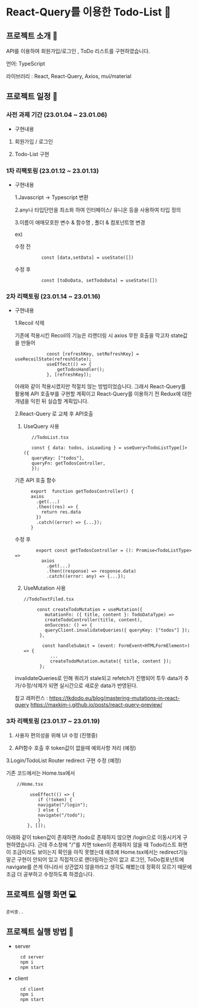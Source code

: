 # React-Query를 이용한 Todo-List 🧾

## 프로젝트 소개 📖

API를 이용하여 회원가입/로그인 , ToDo 리스트를 구현하였습니다.

언어: TypeScript

라이브러리 : React, React-Query, Axios, mui/material

## 프로젝트 일정 📆

### 사전 과제 기간 (23.01.04 ~ 23.01.06)

- 구현내용

1. 회원가입 / 로그인

2. Todo-List 구현

### 1차 리팩토링 (23.01.12 ~ 23.01.13)

- 구현내용

  1.Javascript -> Typescript 변환

  2.any나 타입단언을 최소화 하여 인터페이스/ 유니온 등을 사용하여 타입 정의

  3.이름이 애매모호한 변수 & 함수명 , 폴더 & 컴포넌트명 변경

  ex)

  수정 전

                const [data,setData] = useState([])

  수정 후

                const [toDoData, setTodoData] = useState([])

### 2차 리팩토링 (23.01.14 ~ 23.01.16)

- 구현내용

  1.Recoil 삭제

  기존에 적용시킨 Recoil의 기능은 리랜더링 시 axios 무한 호출을 막고자 state값을 만들어

                  const [refreshKey, setRefreshKey] = useRecoilState(refreshState);
                  useEffect(() => {
                      getTodosHandler();
                  }, [refreshKey]);

  아래와 같이 적용시켰지만 적절치 않는 방법이었습니다. 그래서 React-Query를 활용해 API 호출부를 구현할 계획이고 React-Query를 이용하기 전 Redux에 대한 개념을 익힌 뒤 실습할 계획입니다.

  2.React-Query 로 교체 후 API호출

  1.  UseQuery 사용

             //TodoList.tsx

             const { data: todos, isLoading } = useQuery<TodoListType[]>({
             queryKey: ["todos"],
             queryFn: getTodosController,
             });

  기존 API 호출 함수

            export  function getTodosController() {
            axios
              .get(...)
              .then((res) => {
                return res.data
              })
              .catch((error) => {...});
            }

  수정 후

              export const getTodosController = (): Promise<TodoListType> =>
                axios
                  .get(...)
                  .then((response) => response.data)
                  .catch((error: any) => {...});

  2.  UseMutation 사용

          //TodoTextFiled.tsx

               const createTodoMutation = useMutation({
                  mutationFn: ({ title, content }: TodoDataType) =>
                  createTodoController(title, content),
                  onSuccess: () => {
                  queryClient.invalidateQueries({ queryKey: ["todos"] });
                },

                 const handleSubmit = (event: FormEvent<HTMLFormElement>) => {
                    ...
                    createTodoMutation.mutate({ title, content });
                };

  invalidateQueries로 인해 쿼리가 stale되고 refetch가 진행되어 투두 data가 추가/수정/삭제가 되면 실시간으로 새로운 data가 반영된다.

  참고 레퍼런스 : https://tkdodo.eu/blog/mastering-mutations-in-react-query
  https://maxkim-j.github.io/posts/react-query-preview/

### 3차 리팩토링 (23.01.17 ~ 23.01.19)

1. 사용자 편의성을 위해 UI 수정 (진행중)

2. API함수 호출 후 token값이 없을때 예외사항 처리 (예정)

3.Login/TodoList Router redirect 구현 수정 (예정)

기존 코드에서는 Home.tsx에서

        //Home.tsx

             useEffect(() => {
                if (!token) {
                navigate("/login");
                } else {
                navigate("/todo");
                }
            }, []);

아래와 같이 token값이 존재하면 /todo로 존재하지 않으면 /login으로 이동시키게 구현하였습니다.
근데 주소창에 "/"를 치면 token이 존재하지 않을 때 Todo리스트 화면이 조금이라도 보이는지 확인을 아직 못했는데 애초에
Home.tsx에서는 redirect기능말곤 구현이 안되어 있고 직접적으로 랜더링하는것이 없고 로그인, ToDo컴포넌트에 navigate를 쓴게 아니라서 상관없지 않을까라고 생각도 해봤는데 정확히 모르기 때문에 조금 더 공부하고 수정하도록 하겠습니다.

## 프로젝트 실행 화면 💻

    준비중..

## 프로젝트 실행 방법 🔑

- server

        cd server
        npm i
        npm start

- client

        cd client
        npm i
        npm start
